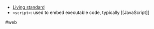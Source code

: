 
- [Living standard](https://html.spec.whatwg.org/multipage/sections.html#the-section-element)
- `<script>`: used to embed executable code, typically [[JavaScript]]

#web